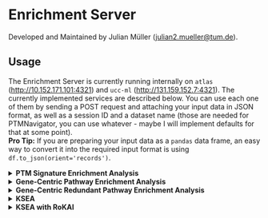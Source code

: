 # Enrichment Server

Developed and Maintained by Julian Müller (julian2.mueller@tum.de).

## Usage

The Enrichment Server is currently running internally on `atlas` (http://10.152.171.101:4321) and `ucc-ml` (http://131.159.152.7:4321).
The currently implemented services are described below. You can use each one of them by sending a POST request
and attaching your input data in JSON format, as well as a session ID and a dataset name
(those are needed for PTMNavigator, you can use whatever - maybe I will implement defaults for that at some point).  
<b>Pro Tip:</b> If you are preparing your input data as a `pandas` data frame, an easy way to convert it into the required input format
is using
`df.to_json(orient='records')`.

<details>  
<summary> <b>PTM Signature Enrichment Analysis</b>
</summary>

<i>Description</i>

PTM-Centric Enrichment Analysis using the PTM Signature Database (PTMSigDB).
Basically a GSEA that is Single-Site-Centric (ssc).

<i>Endpoint</i>

`/ssgsea/ssc`

<i>Reference</i>

Code: https://github.com/broadinstitute/ssGSEA2.0  
Publication: https://www.mcponline.org/article/S1535-9476(20)31860-0/fulltext

<i>Input</i>

1. `.../ssc/flanking`: A list of PTM sites surrounded by their +-7 flanking sequence, and their expression in each experiment.
E.g.:

```
 [...,
 {
  "id":"ALLQLDGTPRVCRAA-p",
  "Experiment01": 15.7046003342,
  "Experiment02": 12.9784002304
 },
 ...]
```

2. `.../ssc/uniprot`: Alternatively, encode the sites as a list of Uniprot identifiers and site positions:
E.g.:

```
 [...,
 {
  "id":"Q96MK2;T832-p",
  "Experiment01":15.7046003342,
  "Experiment02":12.9784002304
 },
 ...]
```

<i>Example Command</i>

`curl -X POST -F file=@fixtures/ptm-sea/input/input_flanking.json
-F session_id=ABCDEF12345
-F dataset_name=ptm-sea http://10.152.171.101:4321/ssgsea/ssc/flanking
-o output_ptmsea_flanking.json`  

`curl -X POST -F file=@fixtures/ptm-sea/input/input_uniprot.json
-F session_id=ABCDEF12345
-F dataset_name=ptm-sea http://10.152.171.101:4321/ssgsea/ssc/uniprot
-o output_ptmsea_uniprot.json`
</details>  



<details>  
<summary> <b>Gene-Centric Pathway Enrichment Analysis</b>
</summary>

<i>Description</i>  
Basically a GSEA against a database of pathway signatures.
We use the same algorithm as for PTM-SEA (ssGSEA), 
but with the MSigDB database instead of PTMSigDB (https://www.gsea-msigdb.org/gsea/msigdb/human/collections.jsp).
This means when using this endpoint on a PTM datasets, the site-specific information cannot be used (data has to be collapsed to gene level).  
We use the KEGG and Wikipathways signatures only
(running against the entire MSigDB would take a long time and is strongly discouraged by the creators).

<i>Endpoint</i>

`/ssgsea/gc`

<i>Reference</i>

Code: https://github.com/broadinstitute/ssGSEA2.0  
Publication: https://www.mcponline.org/article/S1535-9476(20)31860-0/fulltext

<i>Input</i>

A list of gene symbols, and their expression in each experiment.

E.g.:
```
 [...,
 {
  "id":"PSEN1",
  "Experiment01":10.0033998489,
  "Experiment02":14.6499004364
 },
 ...]
```

<i>Example Command</i>

`curl -X POST -F file=@fixtures/ssgsea/input/input.json 
-F session_id=ABCDEF12345 
-F dataset_name=genecentric http://10.152.171.101:4321/ssgsea/gc
-o output_gc.json`
</details>


<details>  
<summary> <b>Gene-Centric Redundant Pathway Enrichment Analysis</b>
</summary>

<i>Description</i>  
The only difference to gene-centric enrichment is that genes are repeatedly counted for each regulated site in the data.
It was shown in Krug et al. 2019 that while not performing as good as PTM-level enrichment,
this works better than only counting each gene with regulated sites once, regardless of the number of regulated sites.
Since gene-centric signatures are more comprehensive than site-centric signatures (e.g., they cover all human WikiPathways and KEGG pathways), 
it poses a good compromise between the two approaches.

<i>Endpoint</i>

`/ssgsea/gcr`

<i>Reference</i>

Code: https://github.com/broadinstitute/ssGSEA2.0  
Publication: https://www.mcponline.org/article/S1535-9476(20)31860-0/fulltext

<i>Input</i>

Identical to Non-Redundant Gene-Centric PEA.  
E.g.:
```
 [...,
 {
  "id":"PSEN1",
  "Experiment01":10.0033998489,
  "Experiment02":14.6499004364
 },
 ...]
```

<i>Example Command</i>

`curl -X POST -F file=@fixtures/ssgsea/input/input.json 
-F session_id=ABCDEF12345 
-F dataset_name=genecentricredundant http://10.152.171.101:4321/ssgsea/gcr
-o output_gcr.json`
</details>

<details>  
<summary> <b>KSEA</b>
</summary>

<i>Description</i>  
KSEA uses phosphoproteomics data (usually fold changes) and prior knowledge on kinase-substrate relationships to infer kinase activities.
There are multiple implementations for KSEA, we use the one from the `kinact` package, 
which compares the mean fold change among the set of substrates of a kinase to an expected value. 
The implementation is based on a publication by Casado et al. (see below). 
The prior knowledge we use are the most recent kinase-substrate relationships from PhosphoSitePlus, retrieved using Omnipath on 2024-02-11. If you're interested, you can find the code to update the database in `db/scripts/update_ksea_es_db.py`.    

<i>Endpoint</i>

`/ksea`

<i>Reference</i>

Code:  https://github.com/saezlab/kinact  
Publication:  https://www.science.org/doi/10.1126/scisignal.2003573



<i>Input</i>

E.g.:
A list of phosphosites, encoded in the format `<Uniprot_Acc>_<Res><Position>`, and their expression in each experiment.
```
 [...,
 {
  "Site":"O75822_S11",
  "Experiment_1":0.0,
  "Experiment_2":-0.002266224,
  "Experiment_3":0.0
 },
 ...]
```

<i>Example Command</i>

`curl -X POST -F file=@fixtures/ksea/input/input.json
-F session_id=ABCDEF12345
-F dataset_name=ksea http://10.152.171.101:4321/ksea
-o output_ksea.json`

</details>


<details>  
<summary> <b>KSEA with RoKAI</b>
</summary>

<i>Description</i>  
This endpoint uses `RoKAI` to refine the phosphorylation profiles before using `kinact` to perform KSEA. 
`RoKAI` has been shown to produce more robust results when combined with any kinase activity inference method (see the publication by Yılmaz et al. below).
We use all 5 components of RoKAI's functional/structural neighbourhood network as information source (see Fig. 3 in the publication). 

<i>Endpoint</i>

`/ksea/rokai`

<i>Reference</i>

Code: https://github.com/serhan-yilmaz/RokaiApp  
Publication: https://www.nature.com/articles/s41467-021-21211-6



<i>Input</i>

Identical to KSEA.  
E.g.:
```
 [...,
 {
  "Site":"O75822_S11",
  "Experiment_1":0.0,
  "Experiment_2":-0.002266224,
  "Experiment_3":0.0
 },
 ...]
```

<i>Example Command</i>

`curl -X POST -F file=@fixtures/ksea/input/input.json
-F session_id=ABCDEF12345
-F dataset_name=ksea_rokai http://10.152.171.101:4321/ksea/rokai
-o output_ksea_rokai.json`

</details>